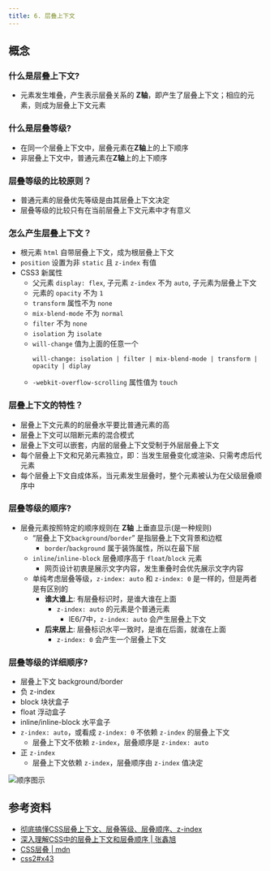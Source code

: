 ```yaml
---
title: 6. 层叠上下文
---
```


## 概念
### 什么是层叠上下文?
- 元素发生堆叠，产生表示层叠关系的 **Z轴**，即产生了层叠上下文；相应的元素，则成为层叠上下文元素

### 什么是层叠等级?
- 在同一个层叠上下文中，层叠元素在**Z轴**上的上下顺序
- 非层叠上下文中，普通元素在**Z轴**上的上下顺序

### 层叠等级的比较原则？
- 普通元素的层叠优先等级是由其层叠上下文决定
- 层叠等级的比较只有在当前层叠上下文元素中才有意义

### 怎么产生层叠上下文？
- 根元素 `html` 自带层叠上下文，成为根层叠上下文
- `position` 设置为非 `static` 且 `z-index` 有值
- CSS3 新属性
    - 父元素 `display: flex`, 子元素 `z-index` 不为 `auto`, 子元素为层叠上下文
    - 元素的 `opacity` 不为 `1`
    - `transform` 属性不为 `none`
    - `mix-blend-mode` 不为 `normal`
    - `filter` 不为 `none`
    - `isolation` 为 `isolate`
    - `will-change` 值为上面的任意一个
        ```
        will-change: isolation | filter | mix-blend-mode | transform | opacity | diplay
        ```
    - `-webkit-overflow-scrolling` 属性值为 `touch`

### 层叠上下文的特性？
- 层叠上下文元素的的层叠水平要比普通元素的高
- 层叠上下文可以阻断元素的混合模式
- 层叠上下文可以嵌套，内层的层叠上下文受制于外层层叠上下文
- 每个层叠上下文和兄弟元素独立，即：当发生层叠变化或渲染、只需考虑后代元素
- 每个层叠上下文自成体系，当元素发生层叠时，整个元素被认为在父级层叠顺序中

### 层叠等级的顺序?
- 层叠元素按照特定的顺序规则在 **Z轴** 上垂直显示(是一种规则)
    - “层叠上下文`background`/`border`” 是指层叠上下文背景和边框
        - `border`/`background` 属于装饰属性，所以在最下层
    - `inline`/`inline-block` 层叠顺序高于 `float`/`block` 元素
        - 网页设计初衷是展示文字内容，发生重叠时会优先展示文字内容
    - 单纯考虑层叠等级，`z-index: auto` 和 `z-index: 0` 是一样的，但是两者是有区别的
        - **谁大谁上**: 有层叠标识时，是谁大谁在上面
            - `z-index: auto` 的元素是个普通元素
                - IE6/7中，`z-index: auto` 会产生层叠上下文
        - **后来居上**: 层叠标识水平一致时，是谁在后面，就谁在上面
            - `z-index: 0` 会产生一个层叠上下文

### 层叠等级的详细顺序?
- 层叠上下文 background/border
- 负 z-index
- block 块状盒子
- float 浮动盒子
- inline/inline-block 水平盒子
- `z-index: auto`，或看成 `z-index: 0` 不依赖 `z-index` 的层叠上下文
    - 层叠上下文不依赖 `z-index`，层叠顺序是 `z-index: auto`
- 正 `z-index`
    - 层叠上下文依赖 `z-index`，层叠顺序由 `z-index` 值决定

![顺序图示](http://ww1.sinaimg.cn/large/8c4687a3ly1g9eip3gk5pj20g50ajglt.jpg)

## 参考资料
- [彻底搞懂CSS层叠上下文、层叠等级、层叠顺序、z-index](https://mp.weixin.qq.com/s/16-Ubn2dNqa0vLNqlO1x3w)
- [深入理解CSS中的层叠上下文和层叠顺序 | 张鑫旭](https://www.zhangxinxu.com/wordpress/2016/01/understand-css-stacking-context-order-z-index/)
- [CSS层叠 | mdn](https://developer.mozilla.org/zh-CN/docs/Web/CSS/Cascade)
- [css2#x43](https://drafts.csswg.org/css2/visuren.html#x43)
